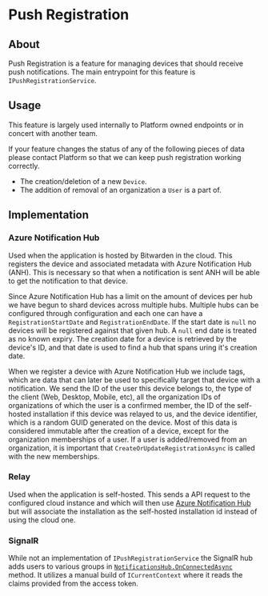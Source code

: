 # Push Registration

## About

Push Registration is a feature for managing devices that should receive push notifications. The main
entrypoint for this feature is `IPushRegistrationService`.

## Usage

This feature is largely used internally to Platform owned endpoints or in concert with another team.

If your feature changes the status of any of the following pieces of data please contact Platform
so that we can keep push registration working correctly.

- The creation/deletion of a new `Device`.
- The addition of removal of an organization a `User` is a part of.

## Implementation

### Azure Notification Hub

Used when the application is hosted by Bitwarden in the cloud. This registers the device and
associated metadata with Azure Notification Hub (ANH). This is necessary so that when a notification
is sent ANH will be able to get the notification to that device.

Since Azure Notification Hub has a limit on the amount of devices per hub we have begun to shard
devices across multiple hubs. Multiple hubs can be configured through configuration and each one can
have a `RegistrationStartDate` and `RegistrationEndDate`. If the start date is `null` no devices
will be registered against that given hub. A `null` end date is treated as no known expiry. The
creation date for a device is retrieved by the device's ID, and that date is used to find a hub that
spans uring it's creation date.

When we register a device with Azure Notification Hub we include tags, which are data that can later
be used to specifically target that device with a notification. We send the ID of the user this
device belongs to, the type of the client (Web, Desktop, Mobile, etc), all the organization IDs of
organizations of which the user is a confirmed member, the ID of the self-hosted installation if 
this device was relayed to us, and the device identifier, which is a random GUID generated on the 
device. Most of this data is considered immutable after the creation of a device, except for the
organization memberships of a user. If a user is added/removed from an organization, it is important
that `CreateOrUpdateRegistrationAsync` is called with the new memberships.

### Relay

Used when the application is self-hosted. This sends a API request to the configured cloud instance
and which will then use [Azure Notification Hub](#azure-notification-hub) but will associate the
installation as the self-hosted installation id instead of using the cloud one.

### SignalR

While not an implementation of `IPushRegistrationService` the SignalR hub adds users to various
groups in [`NotificationsHub.OnConnectedAsync`](../../../Notifications/NotificationsHub.cs) method.
It utilizes a manual build of `ICurrentContext` where it reads the claims provided from the access
token.
